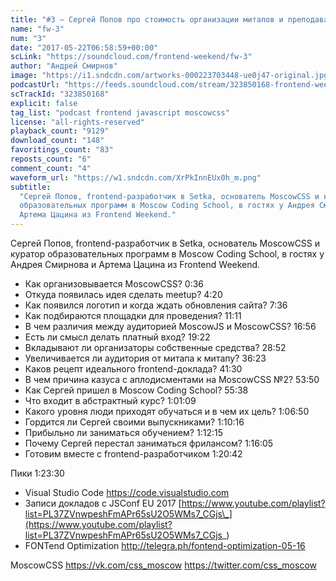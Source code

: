 ```yaml
---
title: "#3 – Сергей Попов про стоимость организации митапов и преподавание"
name: "fw-3"
num: "3"
date: "2017-05-22T06:58:59+00:00"
scLink: "https://soundcloud.com/frontend-weekend/fw-3"
author: "Андрей Смирнов"
image: "https://i1.sndcdn.com/artworks-000223703448-ue0j47-original.jpg"
podcastUrl: "https://feeds.soundcloud.com/stream/323850168-frontend-weekend-fw-3.m4a"
scTrackId: "323850168"
explicit: false
tag_list: "podcast frontend javascript moscowcss"
license: "all-rights-reserved"
playback_count: "9129"
download_count: "148"
favoritings_count: "83"
reposts_count: "6"
comment_count: "4"
waveform_url: "https://w1.sndcdn.com/XrPkInnEUx0h_m.png"
subtitle:
  "Сергей Попов, frontend-разработчик в Setka, основатель MoscowCSS и куратор
  образовательных программ в Moscow Coding School, в гостях у Андрея Смирнова и
  Артема Цацина из Frontend Weekend."
---
```


Сергей Попов, frontend-разработчик в Setka, основатель MoscowCSS и куратор
образовательных программ в Moscow Coding School, в гостях у Андрея Смирнова и
Артема Цацина из Frontend Weekend.

- Как организовывается MoscowCSS? 0:36
- Откуда появилась идея сделать meetup? 4:20
- Как появился логотип и когда ждать обновления сайта? 7:36
- Как подбираются площадки для проведения? <timecode sec="671">11:11</timecode>
- В чем различия между аудиторией MoscowJS и MoscowCSS?
  <timecode sec="1016">16:56</timecode>
- Есть ли смысл делать платный вход? <timecode sec="1162">19:22</timecode>
- Вкладывают ли организаторы собственные средства?
  <timecode sec="1732">28:52</timecode>
- Увеличивается ли аудитория от митапа к митапу?
  <timecode sec="2183">36:23</timecode>
- Каков рецепт идеального frontend-доклада?
  <timecode sec="2490">41:30</timecode>
- В чем причина казуса с аплодисментами на MoscowCSS №2?
  <timecode sec="3230">53:50</timecode>
- Как Сергей пришел в Moscow Coding School?
  <timecode sec="3338">55:38</timecode>
- Что входит в абстрактный курс? <timecode sec="3669">1:01:09</timecode>
- Какого уровня люди приходят обучаться и в чем их цель?
  <timecode sec="4010">1:06:50</timecode>
- Гордится ли Сергей своими выпускниками?
  <timecode sec="4216">1:10:16</timecode>
- Прибыльно ли заниматься обучением? <timecode sec="4335">1:12:15</timecode>
- Почему Сергей перестал заниматься фрилансом?
  <timecode sec="4565">1:16:05</timecode>
- Готовим вместе с frontend-разработчиком
  <timecode sec="4842">1:20:42</timecode>

Пики <timecode sec="5010">1:23:30</timecode>

- Visual Studio Code <https://code.visualstudio.com>
- Записи докладов с JSConf EU 2017
  [https://www.youtube.com/playlist?list=PL37ZVnwpeshFmAPr65sU2O5WMs7_CGjs\_](https://www.youtube.com/playlist?list=PL37ZVnwpeshFmAPr65sU2O5WMs7_CGjs_)
- FONTend Optimization <http://telegra.ph/fontend-optimization-05-16>

MoscowCSS <https://vk.com/css_moscow> <https://twitter.com/css_moscow>
